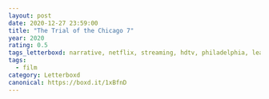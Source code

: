 ```yaml
---
layout: post 
date: 2020-12-27 23:59:00
title: "The Trial of the Chicago 7"
year: 2020
rating: 0.5
tags_letterboxd: narrative, netflix, streaming, hdtv, philadelphia, leah
tags:
  - film
category: Letterboxd
canonical: https://boxd.it/1xBfnD
---
```

